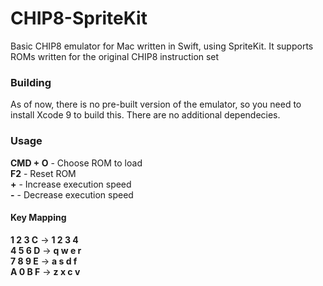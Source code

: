 # CHIP8-SpriteKit
Basic CHIP8 emulator for Mac written in Swift, using SpriteKit. It supports ROMs written for the original CHIP8 instruction set

### Building
As of now, there is no pre-built version of the emulator, so you need to install Xcode 9 to build this. There are no additional dependecies.

### Usage
**CMD + O** - Choose ROM to load <br />
**F2** - Reset ROM <br />
**+** - Increase execution speed <br />
**-** - Decrease execution speed <br />

#### Key Mapping
**1 2 3 C** -> **1 2 3 4** <br />
**4 5 6 D** -> **q w e r** <br />
**7 8 9 E** -> **a s d f** <br />
**A 0 B F** -> **z x c v**
